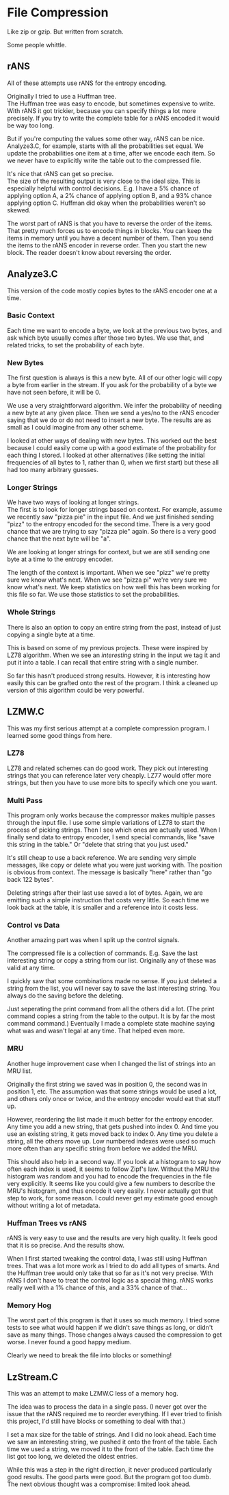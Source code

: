 # File Compression
Like zip or gzip.  But written from scratch.

Some people whittle.

## rANS
All of these attempts use rANS for the entropy encoding.

Originally I tried to use a Huffman tree.  
The Huffman tree was easy to encode, but sometimes expensive to write.
With rANS it got trickier, because you can specify things a lot more precisely.
If you try to write the complete table for a rANS encoded it would be way too long.

But if you're computing the values some other way, rANS can be nice.  
Analyze3.C, for example, starts with all the probabilities set equal.
We update the probabilities one item at a time, after we encode each item.
So we never have to explicitly write the table out to the compressed file.

It's nice that rANS can get so precise.  
The size of the resulting output is very close to the ideal size.
This is especially helpful with control decisions.
E.g. I have a 5% chance of applying option A, a 2% chance of applying option B, and a 93% chance applying option C.
Huffman did okay when the probabilities weren't so skewed.

The worst part of rANS is that you have to reverse the order of the items.
That pretty much forces us to encode things in blocks.
You can keep the items in memory until you have a decent number of them.
Then you send the items to the rANS encoder in reverse order.
Then you start the new block.
The reader doesn't know about reversing the order.

## Analyze3.C
This version of the code mostly copies bytes to the rANS encoder one at a time.
### Basic Context
Each time we want to encode a byte, we look at the previous two bytes, and ask which byte usually comes after those two bytes.
We use that, and related tricks, to set the probability of each byte.
### New Bytes
The first question is always is this a new byte.
All of our other logic will copy a byte from earlier in the stream.
If you ask for the probability of a byte we have not seen before, it will be 0.

We use a very straightforward algorithm.
We infer the probability of needing a new byte at any given place.
Then we send a yes/no to the rANS encoder saying that we do or do not need to insert a new byte.
The results are as small as I could imagine from any other scheme.

I looked at other ways of dealing with new bytes.
This worked out the best because I could easily come up with a good estimate of the probability for each thing I stored.
I looked at other alternatives (like setting the initial frequencies of all bytes to 1, rather than 0, when we first start) but these all had too many arbitrary guesses.
### Longer Strings
We have two ways of looking at longer strings.  
The first is to look for longer strings based on context.
For example, assume we recently saw "pizza pie" in the input file.
And we just finished sending "pizz" to the entropy encoded for the second time.
There is a very good chance that we are trying to say "pizza pie" again.
So there is a very good chance that the next byte will be "a".

We are looking at longer strings for context, but we are still sending one byte at a time to the entropy encoder.

The length of the context is important.
When we see "pizz" we're pretty sure we know what's next.
When we see "pizza pi" we're very sure we know what's next.
We keep statistics on how well this has been working for this file so far.
We use those statistics to set the probabilities.
### Whole Strings
There is also an option to copy an entire string from the past, instead of just copying a single byte at a time.

This is based on some of my previous projects.
These were inspired by LZ78 algorithm.
When we see an *interesting* string in the input we tag it and put it into a table.
I can recall that entire string with a single number.

So far this hasn't produced strong results.
However, it is interesting how easily this can be grafted onto the rest of the program.
I think a cleaned up version of this algorithm could be very powerful.

## LZMW.C

This was my first serious attempt at a complete compression program.
I learned some good things from here.
### LZ78
LZ78 and related schemes can do good work.
They pick out interesting strings that you can reference later very cheaply.
LZ77 would offer more strings, but then you have to use more bits to specify which one you want.
### Multi Pass
This program only works because the compressor makes multiple passes through the input file.
I use some simple variations of LZ78 to start the process of picking strings.
Then I see which ones are actually used.
When I finally send data to entropy encoder, I send special commands, like "save this string in the table."
Or "delete that string that you just used."

It's still cheap to use a back reference.
We are sending very simple messages, like copy or delete what you were just working with.
The position is obvious from context.
The message is basically "here" rather than "go back 122 bytes".

Deleting strings after their last use saved a lot of bytes.
Again, we are emitting such a simple instruction that costs very little.
So each time we look back at the table, it is smaller and a reference into it costs less.
### Control vs Data
Another amazing part was when I split up the control signals.

The compressed file is a collection of commands.
E.g. Save the last interesting string or copy a string from our list.
Originally any of these was valid at any time.

I quickly saw that some combinations made no sense.
If you just deleted a string from the list, you will never say to save the last interesting string.
You always do the saving before the deleting.

Just seperating the print command from all the others did a lot.
(The print command copies a string from the table to the output.
It is by far the most command command.)
Eventually I made a complete state machine saying what was and wasn't legal at any time.
That helped even more.

### MRU
Another huge improvement case when I changed the list of strings into an MRU list.

Originally the first string we saved was in position 0, the second was in position 1, etc.
The assumption was that some strings would be used a lot, and others only once or twice, and the entropy encoder would eat that stuff up.

However, reordering the list made it much better for the entropy encoder.
Any time you add a new string, that gets pushed into index 0.
And time you use an existing string, it gets moved back to index 0.
Any time you delete a string, all the others move up.
Low numbered indexes were used so much more often than any specific string from before we added the MRU.

This should also help in a second way.
If you look at a histogram to say how often each index is used, it seems to follow Zipf's law.
Without the MRU the histogram was random and you had to encode the frequencies in the file very explicitly.
It seems like you could give a few numbers to describe the MRU's histogram, and thus encode it very easily.
I never actually got that step to work, for some reason.
I could never get my estimate good enough without writing a lot of metadata.

### Huffman Trees vs rANS
rANS is very easy to use and the results are very high quality.
It feels good that it is so precise.
And the results show.

When I first started tweaking the control data, I was still using Huffman trees.
That was a lot more work as I tried to do add all types of smarts.
And the Huffman tree would only take that so far as it's not very precise.
With rANS I don't have to treat the control logic as a special thing.
rANS works really well with a 1% chance of this, and a 33% chance of that...

### Memory Hog
The worst part of this program is that it uses so much memory.
I tried some tests to see what would happen if we didn't save things as long, or didn't save as many things.
Those changes always caused the compression to get worse.
I never found a good happy medium.

Clearly we need to break the file into blocks or something!
## LzStream.C
This was an attempt to make LZMW.C less of a memory hog.

The idea was to process the data in a single pass.
(I never got over the issue that the rANS required me to reorder everything.
If I ever tried to finish this project, I'd still have blocks or something to deal with that.)

I set a max size for the table of strings.
And I did no look ahead.
Each time we saw an interesting string, we pushed it onto the front of the table.
Each time we used a string, we moved it to the front of the table.
Each time the list got too long, we deleted the oldest entries.

While this was a step in the right direction, it never produced particularly good results.
The good parts were good.
But the program got too dumb.
The next obvious thought was a compromise:  limited look ahead.
